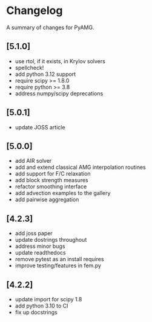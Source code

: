 # Changelog

A summary of changes for PyAMG.

## [5.1.0]
- use rtol, if it exists, in Krylov solvers
- spellcheck!
- add python 3.12 support
- require scipy >= 1.8.0
- require python >= 3.8
- address numpy/scipy deprecations

## [5.0.1]
- update JOSS article

## [5.0.0]
- add AIR solver
- add and extend classical AMG interpolation routines
- add support for F/C relaxation
- add block strength measures
- refactor smoothing interface
- add advection examples to the gallery
- add pairwise aggregation

## [4.2.3]
- add joss paper
- update dostrings throughout
- address minor bugs
- update readthedocs
- remove pytest as an install requires
- improve testing/features in fem.py

## [4.2.2]
- update import for scipy 1.8
- add python 3.10 to CI
- fix up docstrings
